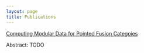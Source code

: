 ```yaml
---
layout: page
title: Publications
---
```


[Computing Modular Data for Pointed Fusion Categoies](https://arxiv.org/abs/1808.05060)

Abstract: TODO

